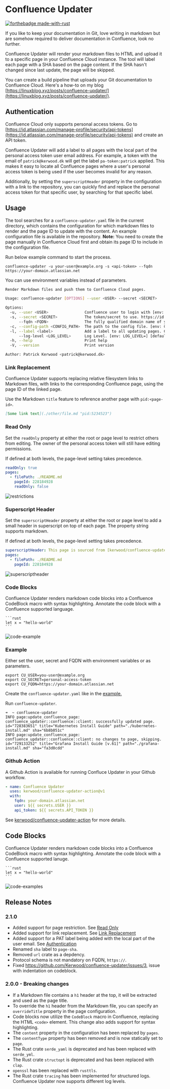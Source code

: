 # Confluence Updater

[![forthebadge made-with-rust](http://ForTheBadge.com/images/badges/made-with-rust.svg)](https://www.rust-lang.org/)

If you like to keep your documentation in Git, love writing in markdown but are somehow required to deliver documentation in Confluence, look no further.

Confluence Updater will render your markdown files to HTML and upload it to a specific page in your Confluence Cloud instance. The tool will label each page with a SHA based on the page content. If the SHA hasn't changed since last update, the page will be skipped.

You can create a build pipeline that uploads your Git documentation to Confluence Cloud. Here's a how-to on my blog [https://linuxblog.xyz/posts/confluence-updater/](https://linuxblog.xyz/posts/confluence-updater/).

## Authentication
Confluence Cloud only supports personal access tokens. 
Go to [https://id.atlassian.com/manage-profile/security/api-tokens](https://id.atlassian.com/manage-profile/security/api-tokens) and create an API token.

Confluence Updater will add a label to all pages with the local part of the personal access token user email address. For example, a token with the email of `patrick@kerwood.dk` will get the label `pa-token:patrick` applied.
This makes it easy to locate all Confluence pages where a user's personal access token is being used if the user becomes invalid for any reason.

Additionally, by setting the `superscriptHeader` property in the configuration with a link to the repository, you can quickly find and replace the personal access token for that specific user, by searching for that specific label.

## Usage
The tool searches for a `confluence-updater.yaml` file in the current directory, which contains the configuration for which markdown files to render and the page ID to update with the content. An example configuration file is available in the repository. **Note:** You need to create the page manually in Confluence Cloud first and obtain its page ID to include in the configuration file.

Run below example command to start the process.

```
confluence-updater -u your-user@example.org -s <api-token> --fqdn https://your-domain.atlassian.net
```

You can use environment variables instead of parameters.

```sh
Render Markdown files and push them to Confluence Cloud pages.

Usage: confluence-updater [OPTIONS] --user <USER> --secret <SECRET>

Options:
  -u, --user <USER>                Confluence user to login with [env: CU_USER=]
  -s, --secret <SECRET>            The token/secret to use. https://id.atlassian.com/manage-profile/security/api-tokens [env: CU_SECRET=]
      --fqdn <FQDN>                The fully qualified domain name of your Atlassian Cloud. [env: CU_FQDN=]
  -c, --config-path <CONFIG_PATH>  The path to the config file. [env: CU_CONFIG_PATH=] [default: ./confluence-updater.yaml]
  -l, --label <label>              Add a label to all updating pages. Can be used multiple times.
      --log-level <LOG_LEVEL>      Log Level. [env: LOG_LEVEL=] [default: info] [possible values: trace, debug, info, warn, error]
  -h, --help                       Print help
  -V, --version                    Print version

Author: Patrick Kerwood <patrick@kerwood.dk>
```
### Link Replacement
Confluence Updater supports replacing relative filesystem links to Markdown files, with links to the corresponding Confluence page, using the page ID of the linked page.

Use the Markdown `title` feature to reference another page with `pid:<page-id>`.
```md
[Some link text](./other/file.md "pid:5234523")
```

### Read Only
Set the `readOnly` property at either the root or page level to restrict others from editing. The owner of the personal access token will still have editing permissions.

If defined at both levels, the page-level setting takes precedence.

```yaml
readOnly: true
pages:
  - filePath: ./README.md
    pageId: 228184928
    readOnly: false
```

![restrictions](./images/restrictions.png)


### Superscript Header
Set the `superscriptHeader` property at either the root or page level to add a small header in superscript on top of each page. The property string supports markdown.

If defined at both levels, the page-level setting takes precedence.

```yaml
superscriptHeader: This page is sourced from [kerwood/confluence-updater](https://github.com/Kerwood/confluence-updater)
pages:
  - filePath: ./README.md
    pageId: 228184928
```
![superscriptheader](./images/superscriptheader.png)

### Code Blocks
Confluence Updater renders markdown code blocks into a Confluence CodeBlock macro with syntax highlighting. Annotate the code block with a Confluence supported language.
````
```rust
let x = "hello-world"
```
````

![code-example](./images/code-example.png)

### Example

Either set the user, secret and FQDN with environment variables or as parameters.

```
export CU_USER=you-user@example.org
export CU_SECRET=personal-access-token
export CU_FQDN=https://your-domain.atlassian.net
```

Create the `confluence-updater.yaml` like in the [example.](https://github.com/Kerwood/confluence-updater/blob/main/confluence-updater.yaml)

Run `confluence-updater`.

```
➜  ~ confluence-updater
INFO page:update_confluence_page: confluence_updater::confluence::client: successfully updated page. id="728383651" title="Kubernetes Install Guide" path="./kubernetes-install.md" sha="6b8b051c"
INFO page:update_confluence_page: confluence_updater::confluence::client: no changes to page, skipping. id="729133252" title="Grafana Install Guide [v.61]" path="./grafana-install.md" sha="fa3d0cdd"
```

### Github Action
A Github Action is available for running Confluce Updater in your Github workflow.

```yaml
- name: Confluence Updater
  uses: kerwood/confluence-updater-action@v1
  with:
    fqdn: your-domain.atlassian.net
    user: ${{ secrets.USER }}
    api_token: ${{ secrets.API_TOKEN }}
```
See [kerwood/confluence-updater-action](https://github.com/Kerwood/confluence-updater-action) for more details.

## Code Blocks
Confluence Updater renders markdown code blocks into a Confluence CodeBlock macro with syntax highlighting. Annotate the code block with a Confluence supported lanuge.
````
```rust
let x = "hello-world"
```
````

![code-examples](./images/code-examples.png)

## Release Notes

### 2.1.0
- Added support for page restriction. See [Read Only](#read-only)
- Added support for link replacement. See [Link Replacement](#link-replacement)
- Added support for a PAT label being added with the local part of the user email. See [Authentication](#authentication)
- Renamed `sha` label to `page-sha`.
- Removed `url` crate as a depdency.
- Protocol schema is not mandatory on FQDN, `https://`.
- Fixed https://github.com/Kerwood/confluence-updater/issues/3, issue with indentation on codeblock.

### 2.0.0 - Breaking changes 
- If a Markdown file contains a `h1` header at the top, it will be extracted and used as the page title.
- To override the `h1` header from the Markdown file, you can specify an `overrideTitle` property in the page configuration.
- Code blocks now utilize the `CodeBlock` macro in Confluence, replacing the HTML `<code>` element. This change also adds support for syntax highlighting.
- The `content` property in the configuration has been replaced by `pages`.
- The `contentType` property has been removed and is now statically set to `page`.
- The Rust crate `serde_yaml` is deprecated and has been replaced with `serde_yml`.
- The Rust crate `structopt` is deprecated and has been replaced with `clap`.
- `openssl` has been replaced with `rusttls`. 
- The Rust crate `tracing` has been implemented for structured logs. Confluence Updater now supports different log levels.

